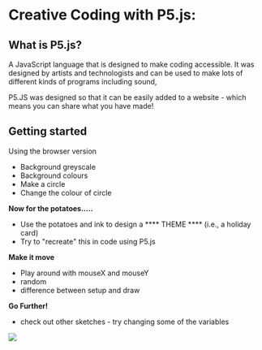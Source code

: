 # **Creative Coding with P5.js:**

## **What is P5.js?**
A JavaScript language that is designed to make coding accessible. It was designed by artists and technologists and can be used to make lots of different kinds of programs including sound,

P5.JS was designed so that it can be easily added to a website - which means you can share what you have made!

## **Getting started**
Using the browser version

- Background greyscale
- Background colours
- Make a circle
- Change the colour of circle

**Now for the potatoes.....**
- Use the potatoes and ink to design a **** THEME **** (i.e., a holiday card)
- Try to "recreate" this in code using P5.js

**Make it move**
- Play around with mouseX and mouseY
- random
- difference between setup and draw

**Go Further!**  
- check out other sketches - try changing some of the variables

<img src="./imgs/connect_24_0-18.gif"/>
